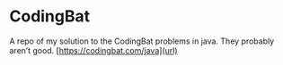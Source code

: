 # CodingBat
A repo of my solution to the CodingBat problems in java. They probably aren’t good.
[https://codingbat.com/java](url)
